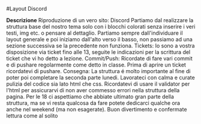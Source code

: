 #Layout Discord

**Descrizione**
Riproduzione di un vero sito: Discord
Partiamo dal realizzare la struttura base del nostro tema solo con i blocchi colorati senza inserire i veri testi, img etc. o pensare al dettaglio.
Partiamo sempre dall'individuare il layout generale e poi iniziamo dall'alto verso il basso, non passiamo ad una sezione successiva se la precedente non funziona.
Tickets:
Io sono a vostra disposizione via ticket fino alle 13, seguite le indicazioni per la scrittura del ticket che vi ho detto a lezione.
Commit/Push:
Ricordate di fare vari commit e di pushare regolarmente come detto in classe. Prima di aprire un ticket ricordatevi di pushare.
Consegna:
La struttura é molto importante al fine di poter poi completare la seconda parte lunedi. Lavorateci con calma e curate pulizia del codice sia lato html che css.
Ricordatevi di usare il validator per l'html per assicurarvi di non aver commesso errori nella struttura della pagina.
Per le 18 ci aspettiamo che abbiate ultimato gran parte della struttura, ma se vi resta qualcosa da fare potete dedicarci qualche ora anche nel weekend (ma non esagerate).
Buon divertimento e confermate lettura come al solito